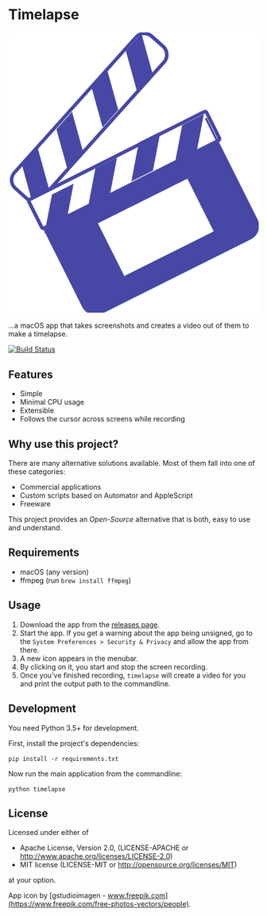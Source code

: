 # Timelapse

![timelapse logo](timelapse/resources/icon.svg)

...a macOS app that takes screenshots and creates a video out of them to make a
timelapse.

[![Build Status](https://travis-ci.org/mre/timelapse.svg?branch=master)](https://travis-ci.org/mre/timelapse)

## Features

- Simple
- Minimal CPU usage
- Extensible
- Follows the cursor across screens while recording

## Why use this project?

There are many alternative solutions available. Most of them fall into one of
these categories:

- Commercial applications
- Custom scripts based on Automator and AppleScript
- Freeware

This project provides an _Open-Source_ alternative that is both, easy to use and
understand.

## Requirements

- macOS (any version)
- ffmpeg (run `brew install ffmpeg`)

## Usage

1. Download the app from the [releases
   page](https://github.com/mre/timelapse/releases).
2. Start the app. If you get a warning about the app being unsigned, 
   go to the `System Preferences > Security & Privacy` and allow the app from there.
3. A new icon appears in the menubar.
4. By clicking on it, you start and stop the screen recording.
5. Once you've finished recording, `timelapse` will create a video for you  
   and print the output path to the commandline.

## Development

You need Python 3.5+ for development.

First, install the project's dependencies:

```shell
pip install -r requirements.txt
```

Now run the main application from the commandline:

```shell
python timelapse
```

## License

Licensed under either of

- Apache License, Version 2.0, (LICENSE-APACHE or
  http://www.apache.org/licenses/LICENSE-2.0)
- MIT license (LICENSE-MIT or http://opensource.org/licenses/MIT)

at your option.

App icon by [gstudioimagen - www.freepik.com](https://www.freepik.com/free-photos-vectors/people).
